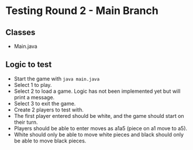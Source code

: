 # Testing Round 2 - Main Branch

## Classes

- Main.java

## Logic to test

- Start the game with ``` java main.java ```
- Select 1 to play.
- Select 2 to load a game. Logic has not been implemented yet but will print a message.
- Select 3 to exit the game.
- Create 2 players to test with.
- The first player entered should be white, and the game should start on their turn.
- Players should be able to enter moves as a1a5 (piece on a1 move to a5).
- White should only be able to move white pieces and black should only be able to move black pieces.
